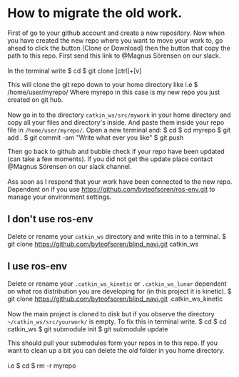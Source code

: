 # How to migrate the old work.
First of go to your github account and create a new repository.
Now when you have created the new repo where you want to move your work to, go
ahead to click the button [Clone or Download] then the button that copy the path to this repo.
First send this link to @Magnus Sörensen on our slack.
<br /><br />
In the terminal write
    $ cd
    $ git clone [ctrl]+[v]

This will clone the git repo down to your home directory like i.e
   $ /home/user/myrepo/
Where myrepo in this case is my new repo you just created on git hub.
<br /><br />
Now go in to the directory `catkin_ws/src/mywork` in your home directory and
copy all your files and directory's inside.
And paste them inside your repo file in `/home/user/myrepo/`.
Open a new terminal and:
    $ cd
    $ cd myrepo
    $ git add .
    $ git commit -am "Write what ever you like"
    $ git push

Then go back to github and bubble check if your repo have been updated (can
take a few moments).
If you did not get the update place contact @Magnus Sörensen on our slack
channel.
<br /><br />
Ass soon as I respond that your work have been connected to the new repo.
Dependent on if you use https://github.com/byteofsoren/ros-env.git to manage
your environment settings.

## I don't use ros-env
Delete or rename your `catkin_ws` directory and write this in to a terminal.
    $ git clone https://github.com/byteofsoren/blind_navi.git catkin_ws

## I use ros-env
Delete or rename your `.catkin_ws_kinetic` or `.catkin_ws_lunar` dependent on
what ros distribution you are developing for (in this project it is kinetic).
    $ git clone https://github.com/byteofsoren/blind_navi.git .catkin_ws_kinetic
<br /><br />
Now the main project is cloned to disk but if you observe the directory
`~/catkin_ws/src/yourwork/` is empty. To fix this in terminal write.
    $ cd
    $ cd catkin_ws
    $ git submodule init
    $ git submodule update

This should pull your submodules form your repos in to this repo.
If you want to clean up a bit you can delete the old folder in you home directory.
<br /><br />
i.e
    $ cd
    $ rm -r myrepo
